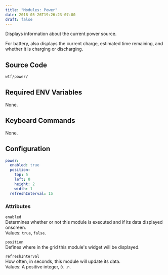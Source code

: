 ```yaml
---
title: "Modules: Power"
date: 2018-05-26T19:26:23-07:00
draft: false
---
```


Displays information about the current power source.

For battery, also displays the current charge, estimated time remaining,
and whether it is charging or discharging.

## Source Code
```bash
wtf/power/
```

## Required ENV Variables

None.

## Keyboard Commands

None.

## Configuration

```yaml
power:
  enabled: true
  position:
    top: 5
    left: 0
    height: 2
    width: 1
  refreshInterval: 15
```

### Attributes

`enabled` <br />
Determines whether or not this module is executed and if its data displayed onscreen. <br />
Values: `true`, `false`.

`position` <br />
Defines where in the grid this module's widget will be displayed. <br />

`refreshInterval` <br />
How often, in seconds, this module will update its data. <br />
Values: A positive integer, `0..n`.
